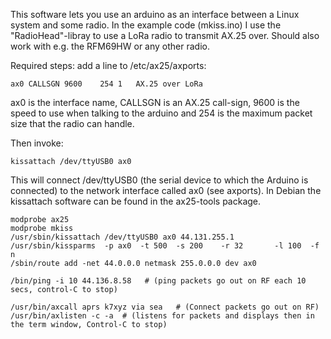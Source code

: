 This software lets you use an arduino as an interface between a Linux system and some radio.
In the example code (mkiss.ino) I use the "RadioHead"-libray to use a LoRa radio to transmit AX.25 over.
Should also work with e.g. the RFM69HW or any other radio.

Required steps:
add a line to /etc/ax25/axports:
```
ax0	CALLSGN	9600	254	1	AX.25 over LoRa
```
ax0 is the interface name, CALLSGN is an AX.25 call-sign, 9600 is the speed to use when talking to the arduino and 254 is the maximum packet size that the radio can handle.

Then invoke:
```
kissattach /dev/ttyUSB0 ax0
```
This will connect /dev/ttyUSB0 (the serial device to which the Arduino is connected) to the network interface called ax0 (see axports).
In Debian the kissattach software can be found in the ax25-tools package.



```
modprobe ax25
modprobe mkiss
/usr/sbin/kissattach /dev/ttyUSB0 ax0 44.131.255.1
/usr/sbin/kissparms  -p ax0  -t 500  -s 200    -r 32       -l 100  -f n
/sbin/route add -net 44.0.0.0 netmask 255.0.0.0 dev ax0
```


```
/bin/ping -i 10 44.136.8.58   # (ping packets go out on RF each 10 secs, control-C to stop)

/usr/bin/axcall aprs k7xyz via sea   # (Connect packets go out on RF)
/usr/bin/axlisten -c -a  # (listens for packets and displays then in the term window, Control-C to stop)
```
